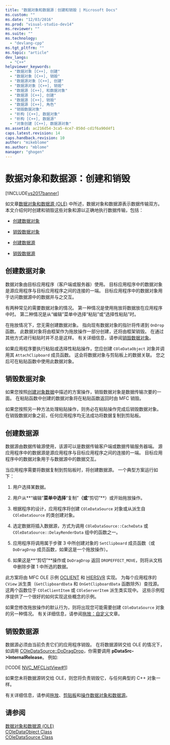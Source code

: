 ```yaml
---
title: "数据对象和数据源：创建和销毁 | Microsoft Docs"
ms.custom: ""
ms.date: "12/03/2016"
ms.prod: "visual-studio-dev14"
ms.reviewer: ""
ms.suite: ""
ms.technology: 
  - "devlang-cpp"
ms.tgt_pltfrm: ""
ms.topic: "article"
dev_langs: 
  - "C++"
helpviewer_keywords: 
  - "数据对象 [C++], 创建"
  - "数据对象 [C++], 销毁"
  - "数据源对象 [C++], 创建"
  - "数据源对象 [C++], 销毁"
  - "数据源 [C++], 和数据对象"
  - "数据源 [C++], 创建"
  - "数据源 [C++], 销毁"
  - "数据源 [C++], 角色"
  - "销毁数据对象"
  - "析构 [C++], 数据对象"
  - "析构 [C++], 数据源"
  - "对象创建 [C++], 数据源对象"
ms.assetid: ac216d54-3ca5-4ce7-850d-cd1f6a90d4f1
caps.latest.revision: 14
caps.handback.revision: 10
author: "mikeblome"
ms.author: "mblome"
manager: "ghogen"
---
```

# 数据对象和数据源：创建和销毁
[!INCLUDE[vs2017banner](../assembler/inline/includes/vs2017banner.md)]

如文章[数据对象和数据源 \(OLE\)](../mfc/data-objects-and-data-sources-ole.md) 中所述，数据对象和数据源表示数据传输双方。  本文介绍何时创建和销毁这些对象和源以正确地执行数据传输，包括：  
  
-   [创建数据对象](#_core_creating_data_objects)  
  
-   [销毁数据对象](#_core_destroying_data_objects)  
  
-   [创建数据源](#_core_creating_data_sources)  
  
-   [销毁数据源](#_core_destroying_data_sources)  
  
##  <a name="_core_creating_data_objects"></a> 创建数据对象  
 数据对象由目标应用程序（客户端或服务器）使用。  目标应用程序中的数据对象是源应用程序与目标应用程序之间的连接的一端。  目标应用程序中的数据对象用于访问数据源中的数据并与之交互。  
  
 有两种常见的需要数据对象的情况。  第一种情况是使用拖放将数据放在应用程序中时。  第二种情况是从“编辑”菜单中选择“粘贴”或“选择性粘贴”时。  
  
 在拖放情况下，您无需创建数据对象。  指向现有数据对象的指针将传递到 `OnDrop` 函数。  此数据对象将由框架作为拖放操作一部分创建，还将由框架销毁。  在通过其他方式进行粘贴时并不总是这样。  有关详细信息，请参阅[销毁数据对象](#_core_destroying_data_objects)。  
  
 如果应用程序要执行粘贴或选择性粘贴操作，您应创建 `COleDataObject` 对象并调用其 `AttachClipboard` 成员函数。  这会将数据对象与剪贴板上的数据关联。  您之后可在粘贴函数中使用此数据对象。  
  
##  <a name="_core_destroying_data_objects"></a> 销毁数据对象  
 如果您按照[创建对象数据](#_core_creating_data_objects)中描述的方案操作，销毁数据对象是数据传输次要的一面。  在粘贴函数中创建的数据对象将在粘贴函数返回时由 MFC 销毁。  
  
 如果您按照另一种方法处理粘贴操作，则务必在粘贴操作完成后销毁数据对象。  在销毁数据对象之前，任何应用程序均无法成功将数据复制到剪贴板。  
  
##  <a name="_core_creating_data_sources"></a> 创建数据源  
 数据源由数据传输源使用，该源可以是数据传输客户端或数据传输服务器端。  源应用程序中的数据源是源应用程序与目标应用程序之间的连接的一端。  目标应用程序中的数据对象用于与数据源中的数据交互。  
  
 当应用程序需要将数据复制到剪贴板时，将创建数据源。  一个典型方案运行如下：  
  
1.  用户选择某数据。  
  
2.  用户从**“编辑”**菜单中选择**“复制”**（或**“剪切”**）或开始拖放操作。  
  
3.  根据程序的设计，应用程序将创建 `COleDataSource` 对象或从派生自 `COleDataSource` 的类创建对象。  
  
4.  选定数据将插入数据源，方式为调用 `COleDataSource::CacheData` 或 `COleDataSource::DelayRenderData` 组中的函数之一。  
  
5.  应用程序将调用属于步骤 3 中所创建对象的 `SetClipboard` 成员函数（或 `DoDragDrop` 成员函数，如果这是一个拖放操作）。  
  
6.  如果这是**“剪切”**操作或 `DoDragDrop` 返回 `DROPEFFECT_MOVE`，则将从文档中删除步骤 1 中所选的数据。  
  
 此方案将由 MFC OLE 示例 [OCLIENT](../top/visual-cpp-samples.md) 和 [HIERSVR](../top/visual-cpp-samples.md) 实现。  为每个应用程序的 `CView` 派生类（`GetClipboardData` 和 `OnGetClipboardData` 函数除外）查找源。  这两个函数位于 `COleClientItem` 或 `COleServerItem` 派生类实现中。  这些示例程序提供了一个很好的如何实现这些概念的示例。  
  
 如果您修改拖放操作的默认行为，则将出现您可能需要创建 `COleDataSource` 对象的另一种情况。  有关详细信息，请参阅[拖放：自定义](../mfc/drag-and-drop-customizing.md)文章。  
  
##  <a name="_core_destroying_data_sources"></a> 销毁数据源  
 数据源必须由当前负责它们的应用程序销毁。  在将数据源转交给 OLE 的情况下，如调用 [COleDataSource::DoDragDrop](../Topic/COleDataSource::DoDragDrop.md)，你需要调用 **pDataSrc\-\>InternalRelease**。  例如:  
  
 [!CODE [NVC_MFCListView#1](../CodeSnippet/VS_Snippets_Cpp/NVC_MFCListView#1)]  
  
 如果您未将数据源转交给 OLE，则您将负责销毁它，与任何典型的 C\+\+ 对象一样。  
  
 有关详细信息，请参阅[拖放](../mfc/drag-and-drop-ole.md)、[剪贴板](../mfc/clipboard.md)和[操作数据对象和数据源](../mfc/data-objects-and-data-sources-manipulation.md)。  
  
## 请参阅  
 [数据对象和数据源 \(OLE\)](../mfc/data-objects-and-data-sources-ole.md)   
 [COleDataObject Class](../mfc/reference/coledataobject-class.md)   
 [COleDataSource Class](../mfc/reference/coledatasource-class.md)